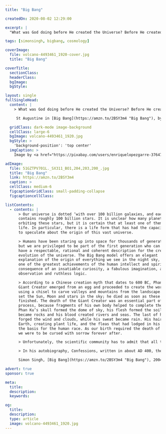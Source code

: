 ```yaml
---
title: "Big Bang"

createdOn: 2020-08-02 12:29:00

excerpt: |
  "What was God doing before He created the Universe? Before He created Heaven and Earth...

tags: [simonsingh, bigbang, cosmology]

coverImage:
  file: volcano-4493461_1920-cover.jpg
  title: "Big Bang"

coverTitle:
  sectionClass:
  headerClass:
  bgImage:
  bgStyle:

layout: single
fullSingleHead:
  content: |
    > What was God doing before He created the Universe? Before He created Heaven and Earth, God created hell to be used for people such as you who ask this kind of question.

     St Augustine in [Big Bang](https://amzn.to/2BSY3m4 "Big Bang"), by Simon Singh, 2004. {.line-before}

  gridClass: dark-mode image-background
  cellClass: large-6
  bgImage: volcano-4493461_1920.jpg
  bgStyle: >
    'background-position': 'top center'
  imgCaption: >
    Image by <a href="https://pixabay.com/users/enriquelopezgarre-3764790/?utm_source=link-attribution&amp;utm_medium=referral&amp;utm_campaign=image&amp;utm_content=4493461">enriquelopezgarre</a> from <a href="https://pixabay.com/?utm_source=link-attribution&amp;utm_medium=referral&amp;utm_campaign=image&amp;utm_content=4493461">Pixabay</a>

adImage:
  file: 51GZTPV701L._SX311_BO1,204,203,200_.jpg
  title: "Big Bang"
  link: https://amzn.to/2BSY3m4
  caption: >
  cellClass: medium-6
  figcaptionGridClass: small-padding-collapse
  figcaptioncellClass:

listContents:
  - contents: |
      > Our universe is dotted ‘with over 100 billion galaxies, and each one
      contains roughly 100 billion stars. It is unclear how many planets are
      orbiting these stars, but it is certain that at least one of them has evolved
      life. In particular, there is a life form that has had the capacity and audacity
      to speculate about the origin of this vast universe.

      > Humans have been staring up into space for thousands of generations,
      but we are privileged to be part of the first generation who can claim to
      have a respectable, rational and coherent description for the creation and
      evolution of the universe. The Big Bang model offers an elegant
      explanation of the origin of everything we see in the night sky, making it
      one of the greatest achievements of the human intellect and spirit. It is the
      consequence of an insatiable curiosity, a fabulous imagination, acute
      observation and ruthless logic.

      > According to a Chinese creation myth that dates to 600 BC, Phan Ku the
      Giant Creator emerged from an egg and proceeded to create the world by
      using a chisel to carve valleys and mountains from the landscape. Next, he
      set the Sun, Moon and stars in the sky; he died as soon as these tasks were
      finished. The death of the Giant Creator was an essential part of the creation
      process, because fragments of his own body helped to complete the world.
      Phan Ku’s skull formed the dome of sky, his flesh formed the soil, his bones
      became rocks and his blood created rivers and seas. The last of his breath
      forged the wind and clouds, while his sweat became rain. His hair fell to
      Earth, creating plant life, and the fleas that had lodged in his hair provided
      the basis for the human race. As our birth required the death of our creator,
      we were to be cursed with sorrow forever after.

      > Unfortunately, the scientific community has to admit that all these possible answers, from rebounding universes to spontaneous quantum creation, are highly speculative and do not yet properly address the ultimate question of where the universe came from. Nevertheless, the current generation of cosmologists should not be downhearted. They should rejoice in the fact that the Big Bang model is a coherent and consistent description of our universe. They should be proud that the Big Bang model is a pinnacle of human achievement, because it explains so much of the universe’s present by revealing its past. They should go out and tell the world that the Big Bang model is a tribute to human curiosity and our intellect. And if a member of the public should ask the toughest question of all, ‘What came before the Big Bang?’, then they might consider following St Augustine’s example.

      > In his autobiography, Confessions, written in about AD 400, the philosopher and theologian St Augustine quotes an answer he has heard to the theological equivalent of ‘What came before the Big Bang?’: What was God doing before He created the Universe? Before He created Heaven and Earth, God created hell to be used for people such as you who ask this kind of question.

      Simon Singh, [Big Bang](https://amzn.to/2BSY3m4 "Big Bang"), 2004. {.line-before}

advert: true
sponsor: true

meta:
  title:
  description:
  keywords:

og:
  title:
  description:
  type: article
  image: volcano-4493461_1920.jpg
---
```

